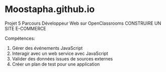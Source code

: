 # Moostapha.github.io
Projet 5 Parcours Développeur Web sur OpenClassrooms
CONSTRUIRE UN SITE E-COMMERCE

Compétences:
1) Gérer des événements JavaScript
2) Interagir avec un web service avec JavaScript
3) Valider des données issues de sources externes
4) Créer un plan de test pour une application
